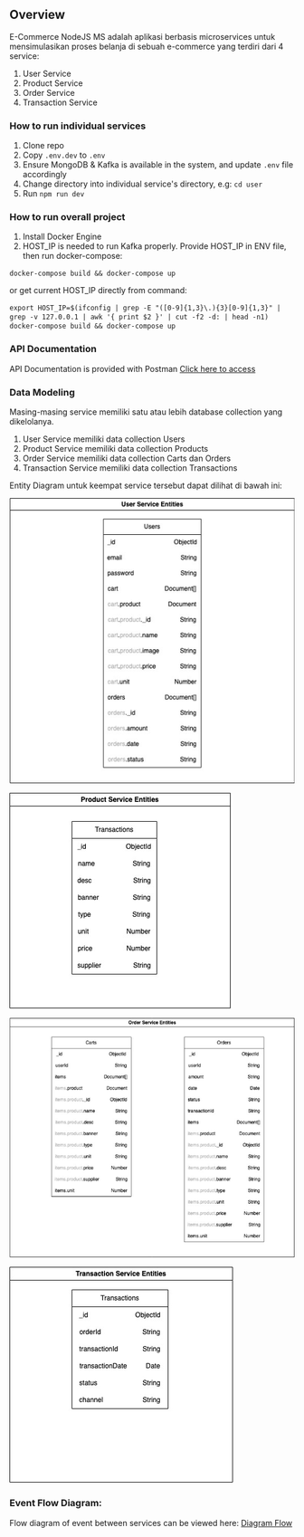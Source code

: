 ## Overview

E-Commerce NodeJS MS adalah aplikasi berbasis microservices untuk mensimulasikan proses belanja di sebuah e-commerce yang terdiri dari 4 service:
1. User Service
2. Product Service
3. Order Service
4. Transaction Service

### How to run individual services
1. Clone repo
2. Copy `.env.dev` to `.env`
3. Ensure MongoDB & Kafka is available in the system, and update `.env` file accordingly
4. Change directory into individual service's directory, e.g: `cd user`
4. Run `npm run dev`

### How to run overall project
1. Install Docker Engine
2. HOST_IP is needed to run Kafka properly. Provide HOST_IP in ENV file, then run docker-compose:
```
docker-compose build && docker-compose up
```

or get current HOST_IP directly from command:

```
export HOST_IP=$(ifconfig | grep -E "([0-9]{1,3}\.){3}[0-9]{1,3}" | grep -v 127.0.0.1 | awk '{ print $2 }' | cut -f2 -d: | head -n1)
docker-compose build && docker-compose up
```

### API Documentation
API Documentation is provided with Postman [Click here to access](https://documenter.getpostman.com/view/3500918/2s9YeK3pdW)

### Data Modeling
Masing-masing service memiliki satu atau lebih database collection yang dikelolanya.

1. User Service memiliki data collection Users
2. Product Service memiliki data collection Products
3. Order Service memiliki data collection Carts dan Orders
4. Transaction Service memiliki data collection Transactions

Entity Diagram untuk keempat service tersebut dapat dilihat di bawah ini:

![User Service ERD](<ERD User Service.jpg>)

![Product Service ERD](<ERD Product Service.jpg>)

![Order Service ERD](<ERD Order Service.jpg>)

![Transaction Service ERD](<ERD Transaction Service.jpg>)

### Event Flow Diagram:

Flow diagram of event between services can be viewed here: [Diagram Flow](https://app.diagrams.net/#G1WJJ7qRu0feedbrstCFcY8wexjpPnOLt8)